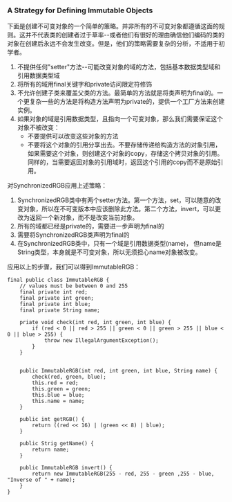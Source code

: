 ### A Strategy for Defining Immutable Objects

下面是创建不可变对象的一个简单的策略。并非所有的不可变对象都遵循这面的规则。这并不代表类的创建者过于草率--或者他们有很好的理由确信他们编码的类的对象在创建后永远不会发生改变。但是，他们的策略需要复杂的分析，不适用于初学者。

1. 不提供任何"setter"方法--可能改变对象的域的方法，包括基本数据类型域和引用数据类型域
2. 将所有的域用final关键字和private访问限定符修饰
3. 不允许创建子类来覆盖父类的方法。最简单的方法就是将类声明为final的。一个更复杂一些的方法是将构造方法声明为private的，提供一个工厂方法来创建实例。
4. 如果对象的域是引用数据类型，且指向一个可变对象，那么我们需要保证这个对象不被改变：
	* 不要提供可以改变这些对象的方法
	* 不要将这个对象的引用分享出去。不要存储传递给构造方法的对象引用，如果需要这个对象，则创建这个对象的copy，存储这个拷贝对象的引用。同样的，当需要返回对象的引用域时，返回这个引用的copy而不是原始引用。
	
	
对SynchronizedRGB应用上述策略：

1. SynchronizedRGB类中有两个setter方法。第一个方法，set，可以随意的改变对象，所以在不可变版本中应该删除此方法。第二个方法，invert，可以更改为返回一个新对象，而不是改变当前对象。
2. 所有的域都已经是private的，需要进一步声明为final的
3. 需要将SynchronizedRGB类声明为final的
4. 在SynchronizedRGB类中，只有一个域是引用数据类型(name)， 但name是String类型，本身就是不可变对象，所以无须担心name对象被改变。


应用以上的步骤，我们可以得到ImmutableRGB：

```
final public class ImmutableRGB {
	// values must be between 0 and 255
	final private int red;
	final private int green;
	final private int blue;
	final private String name;
	
	priate void check(int red, int green, int blue) {
		if (red < 0 || red > 255 || green < 0 || green > 255 || blue < 0 || blue > 255) {
			throw new IllegalArgumentException();
		}
	}
	
	
	public ImmutableRGB(int red, int green, int blue, String name) {
		check(red, green, blue);
		this.red = red;
		this.green = green;
		this.blue = blue;
		this.name = name;
	}
	
	public int getRGB() {
		return ((red << 16) | (green << 8) | blue);
	}
	
	public Strig getName() {
		return name;
	}
	
	public ImmutableRGB invert() {
		return new ImmutableRGB(255 - red, 255 - green ,255 - blue, "Inverse of " + name);
	}
}

```
	

	
	
	
	
	
	
	
	
	
	
	
	
	
	
	
	
	
	
	
	
	
	
	
	
	
	
	